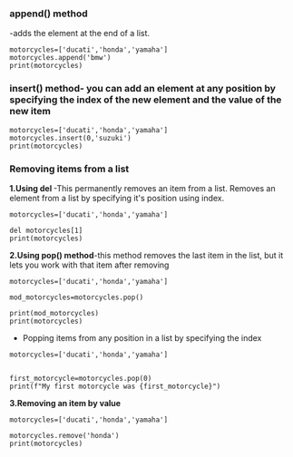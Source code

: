 
### append() method

-adds the element at the end of a list.

~~~
motorcycles=['ducati','honda','yamaha']
motorcycles.append('bmw')
print(motorcycles)
~~~

### insert() method- you can add an element at any position by specifying the index of the new element and the value of the new item
~~~
motorcycles=['ducati','honda','yamaha']
motorcycles.insert(0,'suzuki')
print(motorcycles)
~~~

### Removing items from a list
<b>1.Using del  </b>-This permanently removes an item from a list. Removes an element from a list by specifying it's position using index.
~~~
motorcycles=['ducati','honda','yamaha']

del motorcycles[1]
print(motorcycles)
~~~
<b>2.Using pop() method</b>-this method removes the last item in the list, but it lets you work with that item after removing
~~~
motorcycles=['ducati','honda','yamaha']

mod_motorcycles=motorcycles.pop()

print(mod_motorcycles)
print(motorcycles)
~~~
- Popping items from any position in a list by specifying the index
~~~
motorcycles=['ducati','honda','yamaha']


first_motorcycle=motorcycles.pop(0)
print(f"My first motorcycle was {first_motorcycle}")
~~~
<b>3.Removing an item by value</b>
~~~
motorcycles=['ducati','honda','yamaha']

motorcycles.remove('honda')
print(motorcycles)
~~~